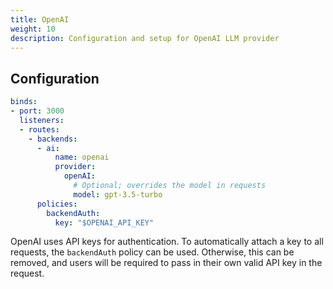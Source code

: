 ```yaml
---
title: OpenAI
weight: 10
description: Configuration and setup for OpenAI LLM provider
---
```


## Configuration

```yaml
binds:
- port: 3000
  listeners:
  - routes:
    - backends:
      - ai:
          name: openai
          provider:
            openAI:
              # Optional; overrides the model in requests
              model: gpt-3.5-turbo
      policies:
        backendAuth:
          key: "$OPENAI_API_KEY"
```

OpenAI uses API keys for authentication.
To automatically attach a key to all requests, the `backendAuth` policy can be used.
Otherwise, this can be removed, and users will be required to pass in their own valid API key in the request.
